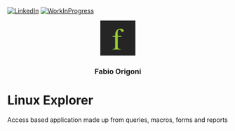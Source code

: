 [![LinkedIn][linkedin-shield]][linkedin-url]
[![WorkInProgress][shield-progress]][shield-progress-url]


<div id="top"></div>

<div align="center">
  <a href=https://fabioorigoni.ch/">
    <img src="images/logo.webp" alt="Logo" width="80" height="80">
  </a>
  <h3 align="center">Fabio Origoni</h3>
</div>              
                    
# Linux Explorer
Access based application made up from queries, macros, forms and reports 


<!-- MARKDOWN LINKS & IMAGES -->
[linkedin-shield]: https://img.shields.io/badge/-LinkedIn-black.svg?style=for-the-badge&logo=linkedin&colorB=555
[linkedin-url]: https://www.linkedin.com/in/fabio-origoni/
[shield-progress]: https://shields.io/badge/state-workinprogress-brightgreen
[shield-progress-url]: https://github.com/gitfaor/linuxexplorer
